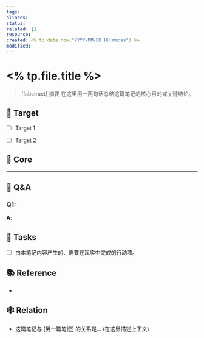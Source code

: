 ```yaml
---
tags:
aliases:
status:
related: []
resource:
created: <% tp.date.now("YYYY-MM-DD HH:mm:ss") %>
modified:
---
```

# <% tp.file.title %>

> [!abstract] 摘要 
> 在这里用一两句话总结这篇笔记的核心目的或关键结论。

## 🎯 Target
- [ ] Target 1
- [ ] Target 2



## 📝 Core



---
## 🤔 Q&A

### Q1: 
**A**:


## 🚀 Tasks
- [ ] 由本笔记内容产生的、需要在现实中完成的行动项。

## 📚 Reference
* 

## 🕸️ Relation
* 这篇笔记与 [另一篇笔记] 的关系是... (在这里描述上下文)
